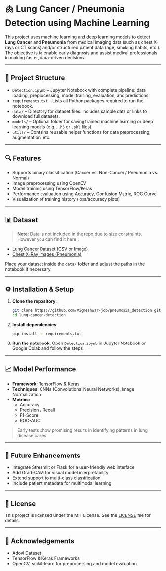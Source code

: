 # 🫁 Lung Cancer / Pneumonia Detection using Machine Learning

This project uses machine learning and deep learning models to detect **Lung Cancer** and **Pneumonia** from medical imaging data (such as chest X-rays or CT scans) and/or structured patient data (age, smoking habits, etc.). The objective is to enable early diagnosis and assist medical professionals in making faster, data-driven decisions.

---

## 📂 Project Structure

- `Detection.ipynb` – Jupyter Notebook with complete pipeline: data loading, preprocessing, model training, evaluation, and predictions.
- `requirements.txt` – Lists all Python packages required to run the notebook.
- `data/` – Directory for dataset files. Includes sample data or links to download full datasets.
- `models/` – Optional folder for saving trained machine learning or deep learning models (e.g., `.h5` or `.pkl` files).
- `utils/` – Contains reusable helper functions for data preprocessing, augmentation, etc.

---

## 🔍 Features

- Supports binary classification (Cancer vs. Non-Cancer / Pneumonia vs. Normal)
- Image preprocessing using OpenCV
- Model training using TensorFlow/Keras
- Performance evaluation using Accuracy, Confusion Matrix, ROC Curve
- Visualization of training history (loss/accuracy plots)

---

## 📊 Dataset

> **Note**: Data is not included in the repo due to size constraints. However you can find it here : 

- [Lung Cancer Dataset (CSV or Image)](https://www.kaggle.com/datasets)
- [Chest X-Ray Images (Pneumonia)](https://www.kaggle.com/paultimothymooney/chest-xray-pneumonia)

Place your dataset inside the `data/` folder and adjust the paths in the notebook if necessary.

---

## ⚙️ Installation & Setup

1. **Clone the repository**:
   ```bash
   git clone https://github.com/Vigneshwar-job/pneumonia_detection.git
   cd lung-cancer-detection
   ```

2. **Install dependencies**:
   ```bash
   pip install -r requirements.txt
   ```

3. **Run the notebook**:
   Open `Detection.ipynb` in Jupyter Notebook or Google Colab and follow the steps.

---

## 📈 Model Performance

- **Framework**: TensorFlow & Keras
- **Techniques**: CNNs (Convolutional Neural Networks), Image Normalization
- **Metrics**: 
  - Accuracy
  - Precision / Recall
  - F1-Score
  - ROC-AUC

> Early tests show promising results in identifying patterns in lung disease cases.

---

## 📌 Future Enhancements

- Integrate Streamlit or Flask for a user-friendly web interface
- Add Grad-CAM for visual model interpretability
- Extend support to multi-class classification
- Include patient metadata for multimodal learning

---

## 📄 License

This project is licensed under the MIT License. See the [LICENSE](LICENSE) file for details.

---

## 🙏 Acknowledgements

- Adovi Dataset
- TensorFlow & Keras Frameworks
- OpenCV, scikit-learn for preprocessing and model evaluation
